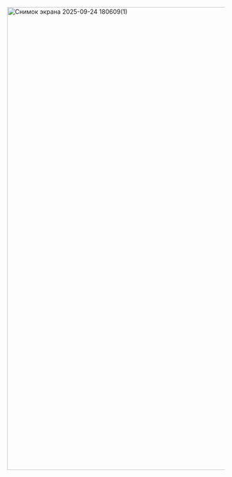 <img width="1100" height="1073" alt="Снимок экрана 2025-09-24 180609(1)" src="https://github.com/user-attachments/assets/74f515f8-9f77-47fe-ad5d-ee17e9f57bcb" />
